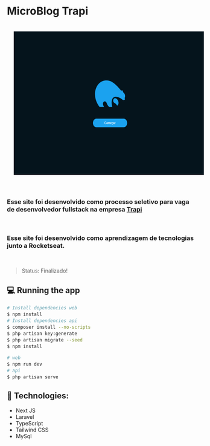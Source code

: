 # MicroBlog Trapi
<div align="center">
<img style="margin: 18px;" height="380em" src="./web/public/project-img.png"/>
</div>

</br>

### Esse site foi desenvolvido como processo seletivo para vaga de desenvolvedor fullstack na empresa <a href="https://trapi.com.br">Trapi</a>

</br>

### Esse site foi desenvolvido como aprendizagem de tecnologias junto a Rocketseat.</a>

<br/>

> Status: Finalizado!

## 💻 Running the app
```bash
# Install dependencies web
$ npm install
# Install dependencies api
$ composer install --no-scripts
$ php artisan key:generate
$ php artisan migrate --seed
$ npm install
```

```bash
# web
$ npm run dev
# api
$ php artisan serve
```


## 🧪 Technologies:

+ Next JS
+ Laravel
+ TypeScript
+ Tailwind CSS
+ MySql